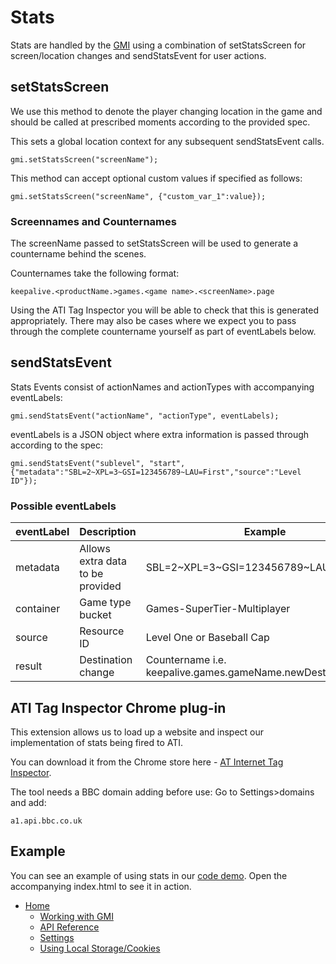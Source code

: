 # Stats

Stats are handled by the [GMI](gmi.md#gmi) using a combination of 
setStatsScreen for screen/location changes and sendStatsEvent for user actions. 

## setStatsScreen
We use this method to denote the player changing location in the game and 
should be called at prescribed moments according to the provided spec. 

This sets a global location context for any subsequent sendStatsEvent calls.

````
gmi.setStatsScreen("screenName");
````
This method can accept optional custom values if specified as follows:

````
gmi.setStatsScreen("screenName", {"custom_var_1":value});
````

### Screennames and Counternames
The screenName passed to setStatsScreen will be used to generate a countername behind the scenes. 

Counternames take the following format:

````
keepalive.<productName.>games.<game name>.<screenName>.page
````

Using the ATI Tag Inspector you will be able to check that this is generated appropriately. 
There may also be cases where we expect you to pass through the complete countername yourself as part of eventLabels below.

## sendStatsEvent
Stats Events consist of actionNames and actionTypes with accompanying eventLabels:

````
gmi.sendStatsEvent("actionName", "actionType", eventLabels);
````
eventLabels is a JSON object where extra information is passed through according to the spec:

````
gmi.sendStatsEvent("sublevel", "start", {"metadata":"SBL=2~XPL=3~GSI=123456789~LAU=First","source":"Level ID"});
````

### Possible eventLabels

| eventLabel | Description | Example |
|------------|----------------------------------|---------|
| metadata   | Allows extra data to be provided | SBL=2~XPL=3~GSI=123456789~LAU=First |
| container  | Game type bucket                 | Games-SuperTier-Multiplayer |
| source     | Resource ID                      | Level One or Baseball Cap |
| result     | Destination change               | Countername i.e. keepalive.games.gameName.newDestination.page |

## ATI Tag Inspector Chrome plug-in

This extension allows us to load up a website and inspect our implementation of stats being fired to ATI. 

You can download it from the Chrome store here - [AT Internet Tag Inspector](https://chrome.google.com/webstore/detail/at-internet-tag-inspector/epdfbeoiphkaeapcohmilhmpdeilgnok).

The tool needs a BBC domain adding before use: 
Go to Settings>domains and add: 
```
a1.api.bbc.co.uk
```

## Example
You can see an example of using stats in our [code demo](../src/main.js). 
Open the accompanying index.html to see it in action.

* [Home](../README.md)
    * [Working with GMI](working-with-gmi.md)
    * [API Reference](gmi.md)
    * [Settings](settings.md)
    * [Using Local Storage/Cookies](data-storage.md#using-local-storagecookies)
